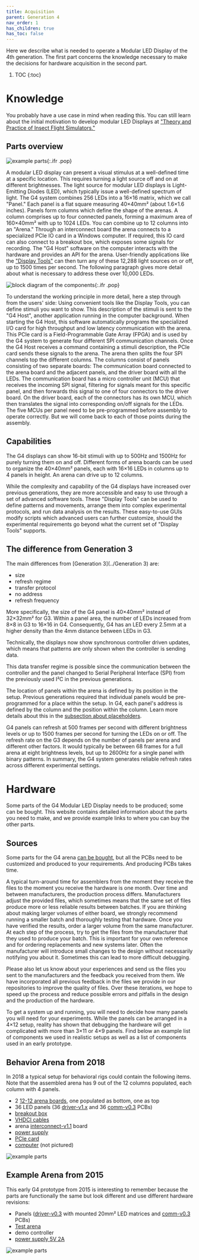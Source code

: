 ```yaml
---
title: Acquisition
parent: Generation 4
nav_order: 1
has_children: true
has_toc: false
---
```


Here we describe what is needed to operate a Modular LED Display of the 4th generation. The first part concerns the knowledge necessary to make the decisions for hardware acquisition in the second part.

1. TOC
{:toc}

# Knowledge

You probably have a use case in mind when reading this. You can still learn about the initial motivation to develop modular LED Displays at ["Theory and Practice of Insect Flight Simulators."]({{site.baseurl}}/Generation%203/Software/docs/g2-user-guide.html)

## Parts overview

![example parts](../assets/G4/hardware_bundle-2018.jpg){:.ifr .pop}

A modular LED display can present a visual stimulus at a well-defined time at a specific location. This requires turning a light source off and on at different brightnesses. The light source for modular LED displays is Light-Emitting Diodes (LED), which typically issue a well-defined spectrum of light. The G4 system combines 256 LEDs into a 16×16 matrix, which we call "Panel." Each panel is a flat square measuring 40×40mm² (about 1.6×1.6 inches). Panels form columns which define the shape of the arenas. A column comprises up to four connected panels, forming a maximum area of 160×40mm² with up to 1024 LEDs. You can combine up to 12 columns into an "Arena." Through an interconnect board the arena connects to a specialized PCIe IO card in a Windows computer. If required, this IO card can also connect to a breakout box, which exposes some signals for recording. The "G4 Host" software on the computer interacts with the hardware and provides an API for the arena. User-friendly applications like the ["Display Tools"](G4-index.md) can then turn any of these 12,288 light sources on or off, up to 1500 times per second. The following paragraph gives more detail about what is necessary to address these over 10,000 LEDs.

![block diagram of the components](../assets/G4/components-block-diagram.png){:.ifr .pop}

To understand the working principle in more detail, here a step through from the users' side: Using convenient tools like the Display Tools, you can define stimuli you want to show. This description of the stimuli is sent to the "G4 Host", another application running in the computer background. When starting the G4 Host, this software automatically programs the specialized I/O card for high throughput and low latency communication with the arena. This PCIe card is a Field-Programmable Gate Array (FPGA) and is used by the G4 system to generate four different SPI communication channels. Once the G4 Host receives a command containing a stimuli description, the PCIe card sends these signals to the arena. The arena then splits the four SPI channels top the different columns. The columns consist of panels consisting of two separate boards: The communication board connected to the arena board and the adjacent panels, and the driver board with all the LEDs. The communication board has a micro controller unit (MCU) that receives the incoming SPI signal, filtering for signals meant for this specific panel, and then forwards this signal to one of four connectors to the driver board. On the driver board, each of the connectors has its own MCU, which then translates the signal into corresponding on/off signals for the LEDs. The five MCUs per panel need to be pre-programmed before assembly to operate correctly. But we will come back to each of those points during the assembly.

## Capabilities

The G4 displays can show 16-bit stimuli with up to 500Hz and 1500Hz for purely turning them on and off. Different forms of arena boards can be used to organize the 40×40mm² panels, each with 16×16 LEDs in columns up to 4 panels in height. An arena can drive up to 12 columns.

While the complexity and capability of the G4 displays have increased over previous generations, they are more accessible and easy to use through a set of advanced software tools. These "Display Tools" can be used to define patterns and movements, arrange them into complex experimental protocols, and run data analysis on the results. These easy-to-use GUIs modify scripts which advanced users can further customize, should the experimental requirements go beyond what the current set of "Display Tools" supports.

## The difference from Generation 3

The main differences from [Generation 3](../Generation 3) are:

- size
- refresh regime
- transfer protocol
- no address
- refresh frequency

More specifically, the size of the G4 panel is 40×40mm² instead of 32×32mm² for G3. Within a panel area, the number of LEDs increased from 8×8 in G3 to 16×16 in G4. Consequently, G4 has an LED every 2.5mm at a higher density than the 4mm distance between LEDs in G3.

Technically, the displays now show synchronous controller driven updates, which means that patterns are only shown when the controller is sending data.

This data transfer regime is possible since the communication between the controller and the panel changed to  Serial Peripheral Interface (SPI) from the previously used I²C in the previous generations.

The location of panels within the arena is defined by its position in the setup. Previous generations required that individual panels would be pre-programmed for a place within the setup. In G4, each panel's address is defined by the column and the position within the column. Learn more details about this in the [subsection about placeholders](#placeholder).

G4 panels can refresh at 500 frames per second with different brightness levels or up to 1500 frames per second for turning the LEDs on or off. The refresh rate on the G3 depends on the number of panels per arena and different other factors. It would typically be between 68 frames for a full arena at eight brightness levels, but up to 2600Hz for a single panel with binary patterns. In summary, the G4 system generates reliable refresh rates across different experimental settings.

# Hardware

Some parts of the G4 Modular LED Display needs to be produced; some can be bought. This website contains detailed information about the parts you need to make, and we provide example links to where you can buy the other parts.

## Sources

Some parts for the G4 arena [can be bought](G4-COTS.md), but all the PCBs need to be customized and produced to your requirements. And producing PCBs takes time.

A typical turn-around time for assemblers from the moment they receive the files to the moment you receive the hardware is one month. Over time and between manufacturers, the production process differs. Manufacturers adjust the provided files, which sometimes means that the same set of files produce more or less reliable results between batches. If you are thinking about making larger volumes of either board, we strongly recommend running a smaller batch and thoroughly testing that hardware. Once you have verified the results, order a larger volume from the same manufacturer. At each step of the process, try to get the files from the manufacturer that they used to produce your batch. This is important for your own reference and for ordering replacements and new systems later. Often the manufacturer will introduce small changes to the design without necessarily notifying you about it. Sometimes this can lead to more difficult debugging.

Please also let us know about your experiences and send us the files you sent to the manufacturers and the feedback you received from them. We have incorporated all previous feedback in the files we provide in our repositories to improve the quality of files. Over these iterations, we hope to speed up the process and reduce possible errors and pitfalls in the design and the production of the hardware.

To get a system up and running, you will need to decide how many panels you will need for your experiments. While the panels can be arranged in a 4×12 setup, reality has shown that debugging the hardware will get complicated with more than 3×11 or 4×9 panels. Find below an example list of components we used in realistic setups as well as a list of components used in an early prototype.

## Behavior Arena from 2018

In 2018 a typical setup for behavioral rigs could contain the following items. Note that the assembled arena has 9 out of the 12 columns populated, each column with 4 panels.

- 2 [12-12 arena boards]({{site.baseurl}}/Generation%204/Arena/docs/arena.html#12-12), one populated as bottom, one as top
- 36 LED panels (36 [driver-v1.x]({{site.baseurl}}/Generation%204/Panel/docs/driver.html#driver-v1) and 36 [comm-v0.3]({{site.baseurl}}/Generation%204/Hardware/docs/comm.html#comm-v0p3) PCBs)
- [breakout box](G4-COTS.md#ni-breakout-box)
- [VHDCI cables](G4-COTS.md#vhdci-cables)
- arena [interconnect-v1.1]({{site.baseurl}}/Generation%204/Arena/docs/arena.html#interconnect) board
- [power supply](G4-COTS.md#power-supply)
- [PCIe card](G4-COTS.md#rio-card)
- [computer](G4-COTS.md#computer) (not pictured)

![example parts](../assets/G4/hardware_bundle-2018.jpg)

## Example Arena from 2015

This early G4 prototype from 2015 is interesting to remember because the parts are functionally the same but look different and use different hardware revisions:

- Panels ([driver-v0.3]({{site.baseurl}}/Generation%204/Panel/docs/driver.html#driver-v0) with mounted 20mm² LED matrices and [comm-v0.3]({{site.baseurl}}/Generation%204/Hardware/docs/comm.html#comm-v0p3) PCBs)
- [Test arena]({{site.baseurl}}/Generation%204/Arena/docs/arena.html#test)
- demo controller
- [power supply 5V 2A](G4-COTS.md#power-supply)

![example parts](../assets/G4/hardware_bundle-2015.jpg)
